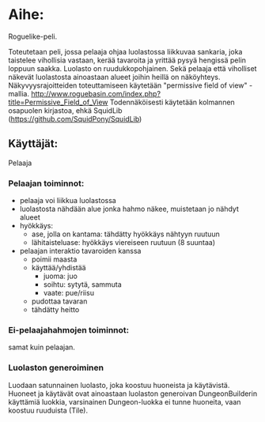 ﻿# Aihe:Roguelike-peli.Toteutetaan peli, jossa pelaaja ohjaa luolastossa liikkuvaa sankaria, joka taistelee vihollisia vastaan, kerää tavaroita ja yrittää pysyä hengissä pelin loppuun saakka.Luolasto on ruudukkopohjainen.Sekä pelaaja että viholliset näkevät luolastosta ainoastaan alueet joihin heillä on näköyhteys.Näkyvyysrajoitteiden toteuttamiseen käytetään "permissive field of view" -mallia. http://www.roguebasin.com/index.php?title=Permissive_Field_of_View Todennäköisesti käytetään kolmannen osapuolen kirjastoa, ehkä SquidLib (https://github.com/SquidPony/SquidLib)## Käyttäjät:Pelaaja### Pelaajan toiminnot:* pelaaja voi liikkua luolastossa* luolastosta nähdään alue jonka hahmo näkee, muistetaan jo nähdyt alueet* hyökkäys:  * ase, jolla on kantama: tähdätty hyökkäys nähtyyn ruutuun  * lähitaisteluase: hyökkäys viereiseen ruutuun (8 suuntaa)* pelaajan interaktio tavaroiden kanssa  * poimii maasta  * käyttää/yhdistää    * juoma: juo	* soihtu: sytytä, sammuta	* vaate: pue/riisu  * pudottaa tavaran  * tähdätty heitto  ### Ei-pelaajahahmojen toiminnot:samat kuin pelaajan.### Luolaston generoiminenLuodaan satunnainen luolasto, joka koostuu huoneista ja käytävistä.Huoneet ja käytävät ovat ainoastaan luolaston generoivan DungeonBuilderin käyttämiä luokkia, varsinainen Dungeon-luokka ei tunne huoneita, vaan koostuu ruuduista (Tile).
